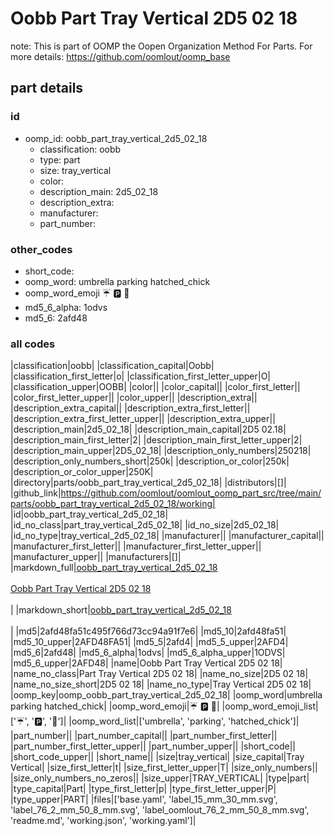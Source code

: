 # Oobb Part Tray Vertical 2D5 02 18  

note: This is part of OOMP the Oopen Organization Method For Parts. For more details: https://github.com/oomlout/oomp_base

##  part details





### id
* oomp_id: oobb_part_tray_vertical_2d5_02_18
  * classification: oobb
  * type: part
  * size: tray_vertical
  * color: 
  * description_main: 2d5_02_18
  * description_extra: 
  * manufacturer: 
  * part_number: 

### other_codes
* short_code: 
* oomp_word: umbrella parking hatched_chick
* oomp_word_emoji :umbrella: :parking: :hatched_chick:
* md5_6_alpha: 1odvs
* md5_6: 2afd48

### all codes 
|classification|oobb|
|classification_capital|Oobb|
|classification_first_letter|o|
|classification_first_letter_upper|O|
|classification_upper|OOBB|
|color||
|color_capital||
|color_first_letter||
|color_first_letter_upper||
|color_upper||
|description_extra||
|description_extra_capital||
|description_extra_first_letter||
|description_extra_first_letter_upper||
|description_extra_upper||
|description_main|2d5_02_18|
|description_main_capital|2D5 02.18|
|description_main_first_letter|2|
|description_main_first_letter_upper|2|
|description_main_upper|2D5_02_18|
|description_only_numbers|250218|
|description_only_numbers_short|250k|
|description_or_color|250k|
|description_or_color_upper|250K|
|directory|parts/oobb_part_tray_vertical_2d5_02_18|
|distributors|[]|
|github_link|https://github.com/oomlout/oomlout_oomp_part_src/tree/main/parts/oobb_part_tray_vertical_2d5_02_18/working|
|id|oobb_part_tray_vertical_2d5_02_18|
|id_no_class|part_tray_vertical_2d5_02_18|
|id_no_size|2d5_02_18|
|id_no_type|tray_vertical_2d5_02_18|
|manufacturer||
|manufacturer_capital||
|manufacturer_first_letter||
|manufacturer_first_letter_upper||
|manufacturer_upper||
|manufacturers|[]|
|markdown_full|[oobb_part_tray_vertical_2d5_02_18](https://github.com/oomlout/oomlout_oomp_part_src/tree/main/parts/oobb_part_tray_vertical_2d5_02_18/working)<br>[](https://github.com/oomlout/oomlout_oomp_part_src/tree/main/parts/oobb_part_tray_vertical_2d5_02_18/working)<br>[Oobb Part Tray Vertical 2D5 02 18](https://github.com/oomlout/oomlout_oomp_part_src/tree/main/parts/oobb_part_tray_vertical_2d5_02_18/working)<br><br>|
|markdown_short|[oobb_part_tray_vertical_2d5_02_18](https://github.com/oomlout/oomlout_oomp_part_src/tree/main/parts/oobb_part_tray_vertical_2d5_02_18/working)<br><br>|
|md5|2afd48fa51c495f766d73cc94a91f7e6|
|md5_10|2afd48fa51|
|md5_10_upper|2AFD48FA51|
|md5_5|2afd4|
|md5_5_upper|2AFD4|
|md5_6|2afd48|
|md5_6_alpha|1odvs|
|md5_6_alpha_upper|1ODVS|
|md5_6_upper|2AFD48|
|name|Oobb Part Tray Vertical 2D5 02 18|
|name_no_class|Part Tray Vertical 2D5 02 18|
|name_no_size|2D5 02 18|
|name_no_size_short|2D5 02 18|
|name_no_type|Tray Vertical 2D5 02 18|
|oomp_key|oomp_oobb_part_tray_vertical_2d5_02_18|
|oomp_word|umbrella parking hatched_chick|
|oomp_word_emoji|:umbrella: :parking: :hatched_chick:|
|oomp_word_emoji_list|[':umbrella:', ':parking:', ':hatched_chick:']|
|oomp_word_list|['umbrella', 'parking', 'hatched_chick']|
|part_number||
|part_number_capital||
|part_number_first_letter||
|part_number_first_letter_upper||
|part_number_upper||
|short_code||
|short_code_upper||
|short_name||
|size|tray_vertical|
|size_capital|Tray Vertical|
|size_first_letter|t|
|size_first_letter_upper|T|
|size_only_numbers||
|size_only_numbers_no_zeros||
|size_upper|TRAY_VERTICAL|
|type|part|
|type_capital|Part|
|type_first_letter|p|
|type_first_letter_upper|P|
|type_upper|PART|
|files|['base.yaml', 'label_15_mm_30_mm.svg', 'label_76_2_mm_50_8_mm.svg', 'label_oomlout_76_2_mm_50_8_mm.svg', 'readme.md', 'working.json', 'working.yaml']|
